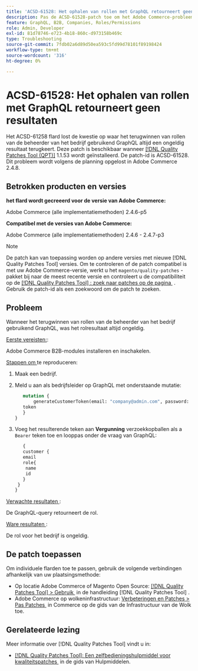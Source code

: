 ```yaml
---
title: 'ACSD-61528: Het ophalen van rollen met GraphQL retourneert geen resultaten'
description: Pas de ACSD-61528-patch toe om het Adobe Commerce-probleem op te lossen, waarbij het ophalen van rollen van de beheerder van het bedrijf met GraphQL altijd een null-resultaat oplevert.
feature: GraphQL, B2B, Companies, Roles/Permissions
role: Admin, Developer
exl-id: 81d78746-e723-4b18-860c-d973158b469c
type: Troubleshooting
source-git-commit: 7fdb02a6d89d50ea593c5fd99d78101f89198424
workflow-type: tm+mt
source-wordcount: '316'
ht-degree: 0%

---
```


# ACSD-61528: Het ophalen van rollen met GraphQL retourneert geen resultaten

Het ACSD-61258 flard lost de kwestie op waar het terugwinnen van rollen van de beheerder van het bedrijf gebruikend GraphQL altijd een ongeldig resultaat terugkeert. Deze patch is beschikbaar wanneer [[!DNL Quality Patches Tool (QPT)]](/help/tools/quality-patches-tool/quality-patches-tool-to-self-serve-quality-patches.md) 1.1.53 wordt geïnstalleerd. De patch-id is ACSD-61528. Dit probleem wordt volgens de planning opgelost in Adobe Commerce 2.4.8.

## Betrokken producten en versies

**het flard wordt gecreeerd voor de versie van Adobe Commerce:**

Adobe Commerce (alle implementatiemethoden) 2.4.6-p5

**Compatibel met de versies van Adobe Commerce:**

Adobe Commerce (alle implementatiemethoden) 2.4.6 - 2.4.7-p3

>[!NOTE]
>
>De patch kan van toepassing worden op andere versies met nieuwe [!DNL Quality Patches Tool] versies. Om te controleren of de patch compatibel is met uw Adobe Commerce-versie, werkt u het `magento/quality-patches` -pakket bij naar de meest recente versie en controleert u de compatibiliteit op de [[!DNL Quality Patches Tool] : zoek naar patches op de pagina &#x200B;](https://experienceleague.adobe.com/tools/commerce-quality-patches/index.html?lang=nl-NL) . Gebruik de patch-id als een zoekwoord om de patch te zoeken.

## Probleem

Wanneer het terugwinnen van rollen van de beheerder van het bedrijf gebruikend GraphQL, was het rolresultaat altijd ongeldig.

<u> Eerste vereisten:</u>:

Adobe Commerce B2B-modules installeren en inschakelen.

<u> Stappen om </u> te reproduceren:

1. Maak een bedrijf.
1. Meld u aan als bedrijfsleider op GraphQL met onderstaande mutatie:

   ```GraphQL
      mutation {
          generateCustomerToken(email: "company@admin.com", password: "PASSWORD") {
      token
      }
   }
   ```

1. Voeg het resulterende teken aan **Vergunning** verzoekkopballen als a `Bearer` teken toe en looppas onder de vraag van GraphQL:

   ```GraphQL
      {
      customer {
      email
      role{
       name
       id
      }
    }
   }
   ```

<u> Verwachte resultaten </u>:

De GraphQL-query retourneert de rol.

<u> Ware resultaten </u>:

De rol voor het bedrijf is ongeldig.

## De patch toepassen

Om individuele flarden toe te passen, gebruik de volgende verbindingen afhankelijk van uw plaatsingsmethode:

* Op locatie Adobe Commerce of Magento Open Source: [[!DNL Quality Patches Tool] > Gebruik &#x200B;](/help/tools/quality-patches-tool/usage.md) in de handleiding [!DNL Quality Patches Tool] .
* Adobe Commerce op wolkeninfrastructuur: [&#x200B; Verbeteringen en Patches > Pas Patches &#x200B;](https://experienceleague.adobe.com/docs/commerce-cloud-service/user-guide/develop/upgrade/apply-patches.html?lang=nl-NL) in Commerce op de gids van de Infrastructuur van de Wolk toe.

## Gerelateerde lezing

Meer informatie over [!DNL Quality Patches Tool] vindt u in:

* [[!DNL Quality Patches Tool]: Een zelfbedieningshulpmiddel voor kwaliteitspatches &#x200B;](/help/tools/quality-patches-tool/quality-patches-tool-to-self-serve-quality-patches.md) in de gids van Hulpmiddelen.
